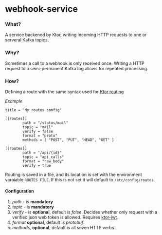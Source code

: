 # webhook-service

### What?

A service backened by Ktor, writing incoming HTTP requests to one or serveral Kafka topics.

### Why?

Sometimes a call to a webhook is only received once. Writing a HTTP request to a semi-permanent Kafka log allows for repeated processing.

### How?

Defining a route with the same syntax used for [Ktor routing](http://ktor.io/features/routing.html)

_Example_

```
title = "My routes config"

[[routes]]
        path = "/status/mail"
        topic = "mail"
        verify = false
        format = "proto"
        methods = [ "POST", "PUT", "HEAD", "GET" ]

[[routes]]
        path = "/api/{id}"
        topic = "api_calls"
        format = "raw_body"
        verify = true
```

Routing is saved in a file, and its location is set with the environment varaiable `ROUTES_FILE`. If this is not set it will default to `/etc/config/routes`.

#### Configuration

1. _path_ - is **mandatory**
2. _topic_ - is **mandatory**
3. _verify_ - is **optional**, default is _false_. Decides whether only request with a verified json web token is allowed. Requires [ktor-jwt](http://github.com/zensum/ktor-jwt).
4. _format_ **optional**, default is _protobuf_.
5. _methods_, **optional**, default is all seven HTTP verbs.
